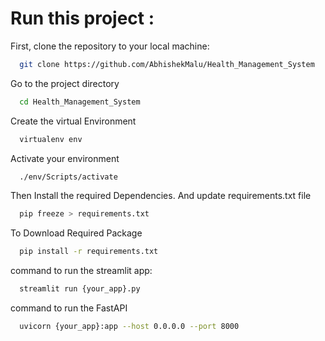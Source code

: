 # **Run this project :**
First, clone the repository to your local machine:

```bash
  git clone https://github.com/AbhishekMalu/Health_Management_System
```
Go to the project directory

```bash
  cd Health_Management_System
```

Create the virtual Environment
```bash
  virtualenv env
```
Activate your environment
```bash
  ./env/Scripts/activate
```
Then Install the required Dependencies. And update requirements.txt file
```bash
  pip freeze > requirements.txt
```
To Download Required Package
```bash
  pip install -r requirements.txt
```

command to run the streamlit app: 
```bash
  streamlit run {your_app}.py
```
command to run the FastAPI 
```bash
  uvicorn {your_app}:app --host 0.0.0.0 --port 8000
```